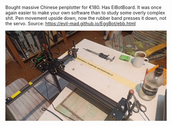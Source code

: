 Bought massive Chinese penplotter for €180. Has EiBotBoard.
It was once again easier to make your own software than to study some overly complex shit.
Pen movement upside down, now the rubber band presses it down, not the servo.
Source: https://evil-mad.github.io/EggBot/ebb.html

<img src=merkkivalo.png>
